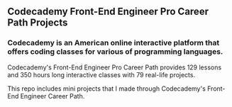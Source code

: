 ## Codecademy Front-End Engineer Pro Career Path Projects

### Codecademy is an American online interactive platform that offers coding classes for various of programming languages.

Codecademy's Front-End Engineer Pro Career Path provides 129 lessons and 350 hours long interactive classes with 79 real-life projects.

This repo includes mini projects that I made through Codecademy's Front-End Engineer Career Path.
